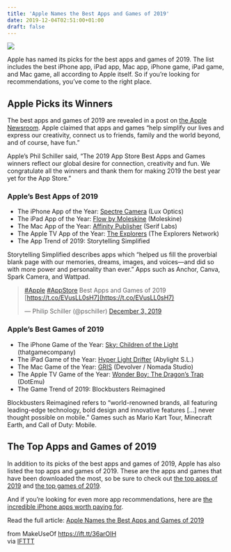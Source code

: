 ```yaml
---
title: 'Apple Names the Best Apps and Games of 2019'
date: 2019-12-04T02:51:00+01:00
draft: false
---
```


![](https://static.makeuseof.com/wp-content/uploads/2019/12/apple-best-apps-games-2019.jpg)

Apple has named its picks for the best apps and games of 2019. The list includes the best iPhone app, iPad app, Mac app, iPhone game, iPad game, and Mac game, all according to Apple itself. So if you’re looking for recommendations, you’ve come to the right place.

Apple Picks its Winners
-----------------------

The best apps and games of 2019 are revealed in a post on [the Apple Newsroom](https://www.apple.com/newsroom/2019/12/apple-celebrates-the-best-apps-and-games-of-2019/). Apple claimed that apps and games “help simplify our lives and express our creativity, connect us to friends, family and the world beyond, and of course, have fun.”

Apple’s Phil Schiller said, “The 2019 App Store Best Apps and Games winners reflect our global desire for connection, creativity and fun. We congratulate all the winners and thank them for making 2019 the best year yet for the App Store.”

### Apple’s Best Apps of 2019

*   The iPhone App of the Year: [Spectre Camera](https://apps.apple.com/app/spectre-camera/id1450074595) (Lux Optics)
*   The iPad App of the Year: [Flow by Moleskine](https://apps.apple.com/app/flow-by-moleskine/id1271361459) (Moleskine)
*   The Mac App of the Year: [Affinity Publisher](https://apps.apple.com/app/affinity-publisher/id881418622) (Serif Labs)
*   The Apple TV App of the Year: [The Explorers](https://apps.apple.com/app/the-explorers/id1436285774) (The Explorers Network)
*   The App Trend of 2019: Storytelling Simplified

Storytelling Simplified describes apps which “helped us fill the proverbial blank page with our memories, dreams, images, and voices—and did so with more power and personality than ever.” Apps such as Anchor, Canva, Spark Camera, and Wattpad.

> [#Apple](https://twitter.com/hashtag/Apple?src=hash&ref_src=twsrc%5Etfw) [#AppStore](https://twitter.com/hashtag/AppStore?src=hash&ref_src=twsrc%5Etfw) Best Apps and Games of 2019 [https://t.co/EVusLL0sH7](https://t.co/EVusLL0sH7)
> 
> — Philip Schiller (@pschiller) [December 3, 2019](https://twitter.com/pschiller/status/1201782723183927297?ref_src=twsrc%5Etfw)

### Apple’s Best Games of 2019

*   The iPhone Game of the Year: [Sky: Children of the Light](https://apps.apple.com/app/sky-children-of-the-light/id1462117269) (thatgamecompany)
*   The iPad Game of the Year: [Hyper Light Drifter](https://apps.apple.com/app/hyper-light-drifter/id1453875289) (Abylight S.L.)
*   The Mac Game of the Year: [GRIS](https://apps.apple.com/app/gris/id1465779286) (Devolver / Nomada Studio)
*   The Apple TV Game of the Year: [Wonder Boy: The Dragon’s Trap](https://apps.apple.com/gb/app/wonder-boy-the-dragons-trap/id1442204561) (DotEmu)
*   The Game Trend of 2019: Blockbusters Reimagined

Blockbusters Reimagined refers to “world-renowned brands, all featuring leading-edge technology, bold design and innovative features \[…\] never thought possible on mobile.” Games such as Mario Kart Tour, Minecraft Earth, and Call of Duty: Mobile.

The Top Apps and Games of 2019
------------------------------

In addition to its picks of the best apps and games of 2019, Apple has also listed the top apps and games of 2019. These are the apps and games that have been downloaded the most, so be sure to check out [the top apps of 2019](https://apps.apple.com/story/id1484100916) and [the top games of 2019](https://apps.apple.com/story/id1484100878).

And if you’re looking for even more app recommendations, here are [the incredible iPhone apps worth paying for](//www.makeuseof.com/tag/iphone-apps-worth-price/).

Read the full article: [Apple Names the Best Apps and Games of 2019](https://www.makeuseof.com/tag/apple-best-apps-games-2019/)

  
  
from MakeUseOf https://ift.tt/36arOIH  
via [IFTTT](https://ifttt.com/?ref=da&site=blogger)